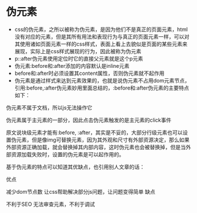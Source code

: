 # 伪元素

* css的伪元素，之所以被称为伪元素，是因为他们不是真正的页面元素，html没有对应的元素，但是其所有用法和表现行为与真正的页面元素一样，可以对其使用诸如页面元素一样的css样式，表面上看上去貌似是页面的某些元素来展现，实际上是css样式展现的行为，因此被称为伪元素
* p::after伪元素使用定位时它的直接父元素就是这个p元素
* 伪元素:before和:after添加的内容默认是inline元素
* before和:after时必须设置其content属性，否则伪元素就不起作用
* 伪元素是通过样式来达到元素效果的，也就是说伪元素不占用dom元素节点，引用:before,:after伪元素妙用里面总结的，:before和:after伪元素的主要特点如下：

伪元素不属于文档，所以js无法操作它

伪元素属于主元素的一部分，因此点击伪元素触发的是主元素的click事件

原文说块级元素才能有:before, :after，其实是不妥的，大部分行级元素也可以设置伪元素，但是像img可替换元素，因为其外观和尺寸有外部资源决定，那么如果外部资源正确加载，就会替换掉其内部内容，这时伪元素也会被替换掉，但是当外部资源加载失败时，设置的伪元素是可以起作用的。

基于伪元素的特点可以知道其优缺点，也引用别人文章的话：

优点

减少dom节点数
让css帮助解决部分js问题，让问题变得简单
缺点

不利于SEO
无法审查元素，不利于调试